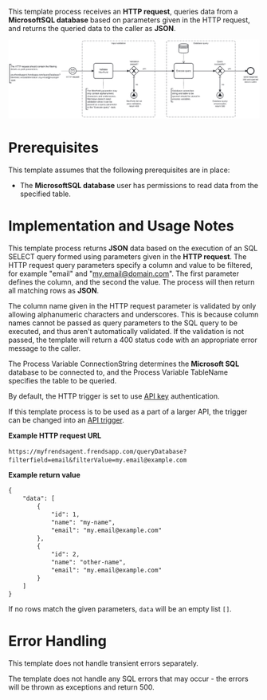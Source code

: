 This template process receives an **HTTP request**, queries data from a **MicrosoftSQL database** based on parameters given in the HTTP request, and returns the queried data to the caller as **JSON**. 

![Template](assets/HTTP_endpoint_returning_Microsoft_SQL_data_as_JSON.svg)

# Prerequisites

This template assumes that the following prerequisites are in place:

- The **MicrosoftSQL database** user has permissions to read data from the specified table.


# Implementation and Usage Notes

This template process returns **JSON** data based on the execution of an SQL SELECT query formed using parameters given in the **HTTP request**.
The HTTP request query parameters specify a column and value to be filtered, for example "email" and "my.email@domain.com". The first parameter defines the column, and the second the value. The process will then return all matching rows as **JSON**.

The column name given in the HTTP request parameter is validated by only allowing alphanumeric characters and underscores. This is because column names cannot be passed as query parameters to the SQL query to be executed, and thus aren't automatically validated.
If the validation is not passed, the template will return a 400 status code with an appropriate error message to the caller.

The Process Variable ConnectionString determines the **Microsoft SQL** database to be connected to, and the Process Variable TableName specifies the table to be queried.

By default, the HTTP trigger is set to use [API key](https://docs.frends.com/en/articles/2206706-api-keys) authentication.

If this template process is to be used as a part of a larger API, the trigger can be changed into an [API trigger](https://docs.frends.com/en/articles/2206741-api-trigger).

**Example HTTP request URL**

`https://myfrendsagent.frendsapp.com/queryDatabase?filterfield=email&filterValue=my.email@example.com`

**Example return value**
```
{
    "data": [
        {
            "id": 1,
            "name": "my-name",
            "email": "my.email@example.com"
        },
        {
            "id": 2,
            "name": "other-name",
            "email": "my.email@example.com"
        }
    ]
}
```

If no rows match the given parameters, `data` will be an empty list `[]`.
# Error Handling

This template does not handle transient errors separately.

The template does not handle any SQL errors that may occur - the errors will be thrown as exceptions and return 500.
